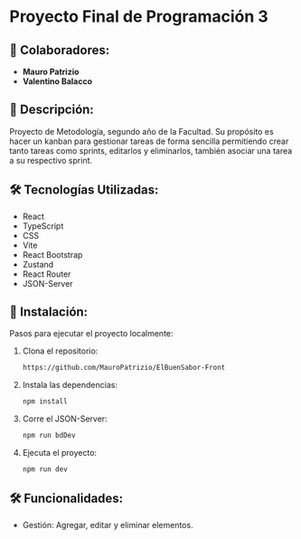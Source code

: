 # Proyecto Final de Programación 3

## 👥 Colaboradores:

-   **Mauro Patrizio**
-   **Valentino Balacco**

## 📜 Descripción:

Proyecto de Metodología, segundo año de la Facultad. Su propósito es hacer un kanban para gestionar tareas de forma sencilla permitiendo crear tanto tareas como sprints, editarlos y eliminarlos, también asociar una tarea a su respectivo sprint.

## 🛠️ Tecnologías Utilizadas:

-   React
-   TypeScript
-   CSS
-   Vite
-   React Bootstrap
-   Zustand
-   React Router
-   JSON-Server

## 🚀 Instalación:

Pasos para ejecutar el proyecto localmente:

1. Clona el repositorio:

    ```bash
    https://github.com/MauroPatrizio/ElBuenSabor-Front
    ```

2. Instala las dependencias:

    ```bash
    npm install
    ```

3. Corre el JSON-Server:
    ```bash
    npm run bdDev
    ```
4. Ejecuta el proyecto:
    ```bash
    npm run dev
    ```

## 🛠️ Funcionalidades:

-   Gestión: Agregar, editar y eliminar elementos.
